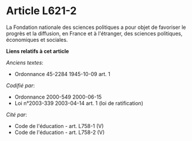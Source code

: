 # Article L621-2

La Fondation nationale des sciences politiques a pour objet de favoriser le progrès et la diffusion, en France et à
l'étranger, des sciences politiques, économiques et sociales.

**Liens relatifs à cet article**

_Anciens textes_:

  - Ordonnance 45-2284 1945-10-09 art. 1

_Codifié par_:

  - Ordonnance 2000-549 2000-06-15
  - Loi n°2003-339 2003-04-14 art. 1 (loi de ratification)

_Cité par_:

  - Code de l'éducation - art. L758-1 (V)
  - Code de l'éducation - art. L758-2 (V)
